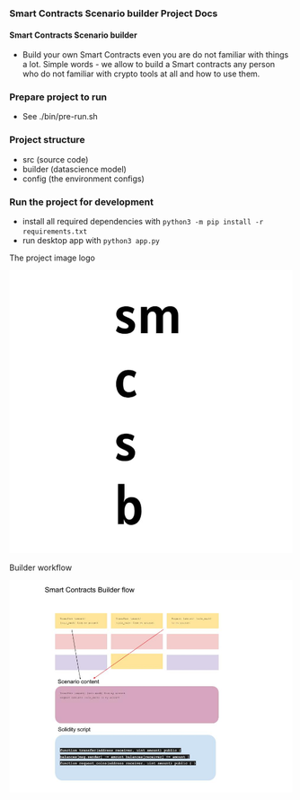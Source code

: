 ### Smart Contracts Scenario builder Project Docs

#### Smart Contracts Scenario builder
- Build your own Smart Contracts even you are do not familiar with things a lot.
Simple words - we allow to build a Smart contracts any person who do not familiar with crypto tools at all and how to use them.

### Prepare project to run
- See ./bin/pre-run.sh

### Project structure
- src (source code)
- builder (datascience model)
- config (the environment configs)

### Run the project for development
- install all required dependencies with `python3 -m pip install -r requirements.txt`
- run desktop app with `python3 app.py`

<html>
<body>
<p>The project image logo</p>
<img src="./assets/smcb_logo.jpg">
<p>Builder workflow</p>
<img src="./assets/ScenariosFlow.jpg">
</body>
</html>